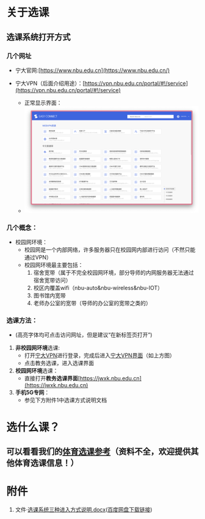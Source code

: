 # 关于选课
## 选课系统打开方式
### 几个网址

- 宁大官网:[https://www.nbu.edu.cn](https://www.nbu.edu.cn/)

- 宁大VPN（后面介绍用途）：[https://vpn.nbu.edu.cn/portal/#!/service](https://vpn.nbu.edu.cn/portal/#!/service)
    - 正常显示界面：
    - ![宁大VPN界面](宁大VPN界面.png)

### 几个概念：
- 校园网环境：
    - 校园网是一个内部网络，许多服务器只在校园网内部进行访问（不然只能通过VPN）
    - 校园网环境最主要包括：
        1. 宿舍宽带（属于不完全校园网环境，部分导师的内网服务器无法通过宿舍宽带访问）
        2. 校区内覆盖wifi（nbu-auto&nbu-wireless&nbu-IOT）
        3. 图书馆内宽带
        4. 老师办公室的宽带（导师的办公室的宽带之类的）

### 选课方法：
- (高亮字体均可点击访问网址，但是建议“在新标签页打开”)

1. **非校园网环境**选课:
    - 打开[宁大VPN](https://vpn.nbu.edu.cn/portal/#!/service)进行登录，完成后进入[宁大VPN界面](宁大VPN界面.png)（如上方图）
    - 点击教务选课，进入选课界面
2. **校园网环境**选课：
    - 直接打开**教务选课界面**[https://jwxk.nbu.edu.cn](https://jwxk.nbu.edu.cn)
3. **手机5G专网**：
    - 参见下方附件1中选课方式说明文档

# 选什么课？
## 可以看看我们的[体育选课参考](https://www.nbu-icicles.cn/本科生课程/选课信息/physics/)（资料不全，欢迎提供其他体育选课信息！）


# 附件
1. 文件·[选课系统三种进入方式说明.docx](选课系统三种进入方式说明.docx)([百度网盘下载链接](https://pan.baidu.com/s/1qwoJJelSLg3kxJzMrNh9ng?pwd=icic))




